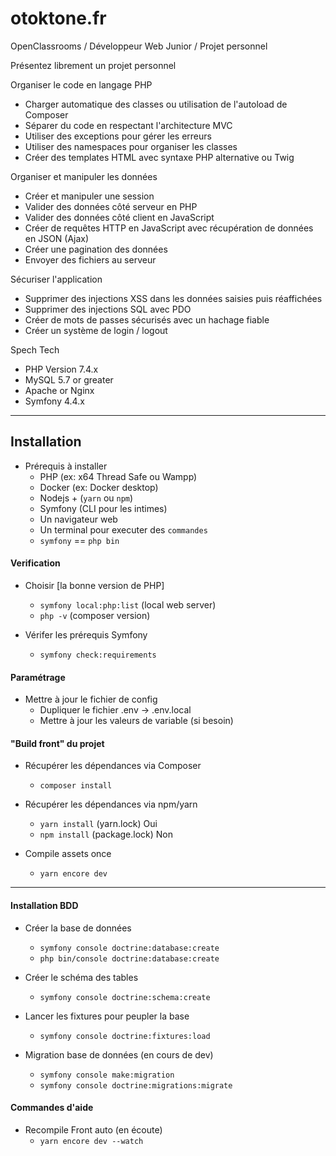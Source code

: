 # otoktone.fr
OpenClassrooms / Développeur Web Junior / Projet personnel

Présentez librement un projet personnel<br>

Organiser le code en langage PHP

- Charger automatique des classes ou utilisation de l'autoload de Composer<br>
- Séparer du code en respectant l'architecture MVC<br>
- Utiliser des exceptions pour gérer les erreurs<br>
- Utiliser des namespaces pour organiser les classes<br>
- Créer des templates HTML avec syntaxe PHP alternative ou Twig<br>

Organiser et manipuler les données

- Créer et manipuler une session<br>
- Valider des données côté serveur en PHP<br>
- Valider des données côté client en JavaScript<br>
- Créer de requêtes HTTP en JavaScript avec récupération de données en JSON (Ajax)<br>
- Créer une pagination des données<br>
- Envoyer des fichiers au serveur<br>

Sécuriser l'application

- Supprimer des injections XSS dans les données saisies puis réaffichées<br>
- Supprimer des injections SQL avec PDO<br>
- Créer de mots de passes sécurisés avec un hachage fiable<br>
- Créer un système de login / logout<br>

Spech Tech
- PHP Version 7.4.x
- MySQL 5.7 or greater
- Apache or Nginx
- Symfony 4.4.x

-----------------------------------------------------------

## Installation

* Prérequis à installer
  * PHP (ex: x64 Thread Safe ou Wampp)
  * Docker (ex: Docker desktop)
  * Nodejs + (`yarn` ou `npm`)
  * Symfony (CLI pour les intimes)
  * Un navigateur web
  * Un terminal pour executer des `commandes`
  * `symfony` == `php bin`

#### Verification
* Choisir [la bonne version de PHP]
  * `symfony local:php:list` (local web server)
  * `php -v` (composer version)
  
* Vérifer les prérequis Symfony
  * `symfony check:requirements`

#### Paramétrage
* Mettre à jour le fichier de config
  * Dupliquer le fichier .env -> .env.local
  * Mettre à jour les valeurs de variable (si besoin)

#### "Build front" du projet
* Récupérer les dépendances via Composer 
    * `composer install`

* Récupérer les dépendances via npm/yarn
    * `yarn install` (yarn.lock) Oui
    * `npm install` (package.lock) Non

* Compile assets once
  * `yarn encore dev`

-----------------------------------------------------------

#### Installation BDD
* Créer la base de données
  * `symfony console doctrine:database:create`
  * `php bin/console doctrine:database:create`
* Créer le schéma des tables
  * `symfony console doctrine:schema:create`
* Lancer les fixtures pour peupler la base
  * `symfony console doctrine:fixtures:load`

* Migration base de données (en cours de dev)
  * `symfony console make:migration`
  * `symfony console doctrine:migrations:migrate`

#### Commandes d'aide

* Recompile Front auto (en écoute)
  * `yarn encore dev --watch`
